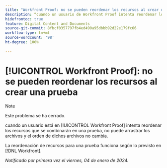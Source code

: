 ```yaml
---
title: "Workfront Proof: no se pueden reordenar los recursos al crear una prueba"
description: “cuando un usuario de Workfront Proof intenta reordenar los recursos que se combinarán en una prueba, no puede arrastrar los archivos y el orden de dichos archivos no cambia”.
hidefromtoc: true
feature: Digital Content and Documents
source-git-commit: 8fbcf0357797fb4ed490a95dbbb92d22e179fc66
workflow-type: tm+mt
source-wordcount: '98'
ht-degree: 100%

---
```



# [!UICONTROL Workfront Proof]: no se pueden reordenar los recursos al crear una prueba

>[!NOTE]
>
>Este problema se ha cerrado.

cuando un usuario está en [!UICONTROL Workfront Proof] intenta reordenar los recursos que se combinarán en una prueba, no puede arrastrar los archivos y el orden de dichos archivos no cambia.

La reordenación de recursos para una prueba funciona según lo previsto en [!DNL Workfront].

_Notificado por primera vez el viernes, 04 de enero de 2024._
